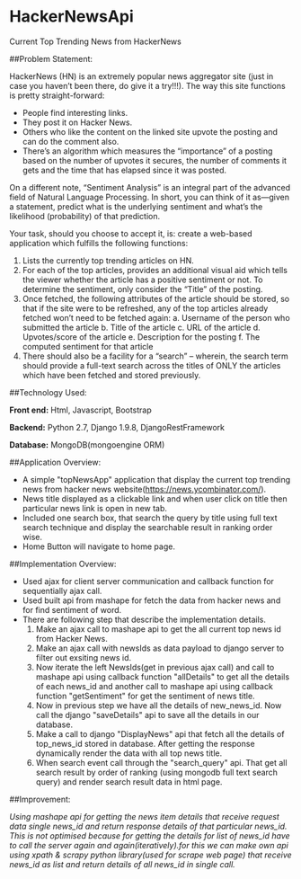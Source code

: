 # HackerNewsApi
Current Top Trending News from HackerNews

##Problem Statement:

  HackerNews (HN) is an extremely popular news aggregator site (just in case you haven’t been there, do give it a try!!!).
  The way this site functions is pretty straight-forward:
  
  * People find interesting links.
  * They post it on Hacker News.
  * Others who like the content on the linked site upvote the posting and can do the comment also.
  * There’s an algorithm which measures the “importance” of a posting based on the number of upvotes it secures, the number of comments it gets and the time that has elapsed since it was posted.
  
On a different note, “Sentiment Analysis” is an integral part of the advanced field of Natural Language Processing. In short, you can think of it as—given a statement, predict what is the underlying sentiment and what’s the likelihood (probability) of that prediction.

Your task, should you choose to accept it, is: create a web-based application which fulfills the following functions:

  1. Lists the currently top trending articles on HN.
  2. For each of the top articles, provides an additional visual aid which tells the viewer whether the article has a positive sentiment or not. To determine the sentiment, only consider the “Title” of the posting.
  3. Once fetched, the following attributes of the article should be stored, so that if the site were to be refreshed, any of the top articles already fetched won’t need to be fetched again:
    a. Username of the person who submitted the article
    b. Title of the article
    c. URL of the article
    d. Upvotes/score of the article
    e. Description for the posting
    f. The computed sentiment for that article
  4. There should also be a facility for a “search” – wherein, the search term should provide a full-text search across the titles of ONLY the articles which have been fetched and stored previously.


##Technology Used:

 **Front end:** Html, Javascript, Bootstrap
 
 **Backend:** Python 2.7, Django 1.9.8, DjangoRestFramework
 
 **Database:** MongoDB(mongoengine ORM)
 
##Application Overview:

  * A simple "topNewsApp" application that display the current top trending news from hacker news website(https://news.ycombinator.com/).
  * News title displayed as a clickable link and when user click on title then particular news link is open in new tab.
  * Included one search box, that search the query by title using full text search technique and display the searchable result in ranking order wise.
  * Home Button will navigate to home page.

##Implementation Overview:

  * Used ajax for client server communication and callback function for sequentially ajax call.
  * Used  built api from mashape for fetch the data from hacker news and for find sentiment of word.
  * There are following step that describe the implementation details.
    1. Make an ajax call to mashape api to get the all current top news id from Hacker News.
    2. Make an ajax call with newsIds as data payload to django server to filter out exsiting news id.
    3. Now iterate the left NewsIds(get in previous ajax call) and call to mashape api using callback function "allDetails" to get all the details of each news_id and another call to mashape api using callback function "getSentiment" for get the sentiment of news title.
    4. Now in previous step we have all the details of new_news_id. Now call the django "saveDetails" api to save all the details in our database.
    5. Make a call to django "DisplayNews" api that fetch all the details of top_news_id stored in database. After getting the response dynamically render the data with all top news title.
    6. When search event call through the "search_query" api. That get all search result by order of ranking (using mongodb full text search query) and render search result data in html page.

##Improvement:

*Using mashape api for getting the news item details that receive request data single news_id and return response details of that particular news_id. This is not optimised because for getting the details for list of news_id have to call the server again and again(iteratively).for this we can make own api using xpath & scrapy python library(used for scrape web page) that receive news_id as list and return details of all news_id in single call.*

